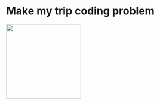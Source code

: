 # Make my trip coding problem

<!-- ![image](https://user-images.githubusercontent.com/53472824/228335109-64efc796-4dcb-41f6-abe0-077622e16f96.png) -->

<img src="https://user-images.githubusercontent.com/53472824/228335109-64efc796-4dcb-41f6-abe0-077622e16f96.png" width="200" height="200">
